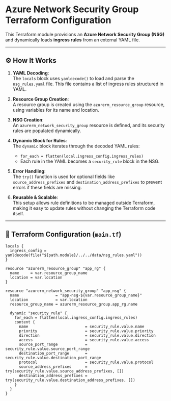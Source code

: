 # Azure Network Security Group Terraform Configuration

This Terraform module provisions an **Azure Network Security Group (NSG)** and dynamically loads **ingress rules** from an external YAML file.

---

## ⚙️ How It Works

1. **YAML Decoding**:  
   The `locals` block uses `yamldecode()` to load and parse the `nsg_rules.yaml` file. This file contains a list of ingress rules structured in YAML.

2. **Resource Group Creation**:  
   A resource group is created using the `azurerm_resource_group` resource, using variables for its name and location.

3. **NSG Creation**:  
   An `azurerm_network_security_group` resource is defined, and its security rules are populated dynamically.

4. **Dynamic Block for Rules**:  
   The `dynamic` block iterates through the decoded YAML rules:
   - `for_each = flatten(local.ingress_config.ingress_rules)`  
   - Each rule in the YAML becomes a `security_rule` block in the NSG.

5. **Error Handling**:  
   The `try()` function is used for optional fields like `source_address_prefixes` and `destination_address_prefixes` to prevent errors if these fields are missing.

6. **Reusable & Scalable**:  
   This setup allows rule definitions to be managed outside Terraform, making it easy to update rules without changing the Terraform code itself.

---

## 📜 Terraform Configuration (`main.tf`)

```hcl
locals {
  ingress_config = yamldecode(file("${path.module}/../../data/nsg_rules.yaml"))
}

resource "azurerm_resource_group" "app_rg" {
  name     = var.resource_group_name
  location = var.location
}

resource "azurerm_network_security_group" "app_nsg" {
  name                = "app-nsg-${var.resource_group_name}"
  location            = var.location
  resource_group_name = azurerm_resource_group.app_rg.name

  dynamic "security_rule" {
    for_each = flatten(local.ingress_config.ingress_rules)
    content {
      name                         = security_rule.value.name
      priority                     = security_rule.value.priority
      direction                    = security_rule.value.direction
      access                       = security_rule.value.access
      source_port_range            = security_rule.value.source_port_range
      destination_port_range       = security_rule.value.destination_port_range
      protocol                     = security_rule.value.protocol
      source_address_prefixes      = try(security_rule.value.source_address_prefixes, [])
      destination_address_prefixes = try(security_rule.value.destination_address_prefixes, [])
    }
  }
}
